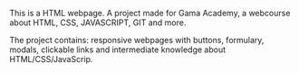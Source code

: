 This is a HTML webpage. A project made for Gama Academy, a webcourse about HTML, CSS, JAVASCRIPT, GIT and more.

The project contains: responsive webpages with buttons, formulary, modals, clickable links and intermediate knowledge about HTML/CSS/JavaScrip.
